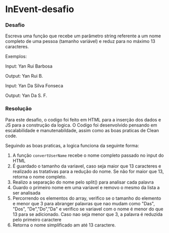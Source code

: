 # InEvent-desafio

### Desafio

Escreva uma função que recebe um parâmetro string referente a um nome completo de uma pessoa (tamanho variável) e reduz para no máximo 13 caracteres.

Exemplos:

Input: Yan Rui Barbosa

Output: Yan Rui B.

Input: Yan Da Silva Fonseca

Output: Yan Da S. F.

### Resolução

Para este desafio, o codigo foi feito em HTML para a inserção dos dados e JS para a construção da logica.
O Codigo foi desenvolvido pensando em escalabilidade e manutenabildade, assim como as boas praticas de Clean code.

Seguindo as boas praticas, a logica funciona da seguinte forma:

1. A função `convertUserName` recebe o nome completo passado no input do HTML
2. É guardado o tamanho da variavel, caso seja maior que 13 caracteres e realizado as tratativas para a redução do nome. Se não for maior que 13, retorna o nome completo.
3. Realizo a separação do nome pelo split() para analisar cada palavra
4. Guardo o primeiro nome em uma variavel e removo o mesmo da lista a ser analisada
5. Percorrendo os elementos do array, verifico se o tamanho do elemento e menor que 3 para abranger palavras que nao mudam como "Das", "Dos", "De","Do","Da" e verifico se variavel com o nome é menor do que 13 para se adicionado. Caso nao seja menor que 3, a palavra é reduzida pelo primeiro caractere
6. Retorna o nome simplificado am até 13 caractere.
